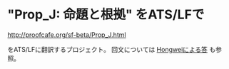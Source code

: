 # "Prop_J: 命題と根拠" をATS/LFで

http://proofcafe.org/sf-beta/Prop_J.html

をATS/LFに翻訳するプロジェクト。
回文については [Hongweiによる答](https://github.com/githwxi/ATS-Postiats-test/blob/master/contrib/hwxi/TEST10/palindrome.dats) も参照。
